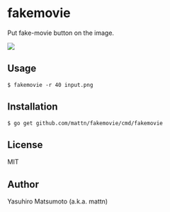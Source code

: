 # fakemovie

Put fake-movie button on the image.

![](https://raw.githubusercontent.com/mattn/fakemovie/output.png)

## Usage

```
$ fakemovie -r 40 input.png
```

## Installation

```
$ go get github.com/mattn/fakemovie/cmd/fakemovie
```

## License

MIT

## Author

Yasuhiro Matsumoto (a.k.a. mattn)
